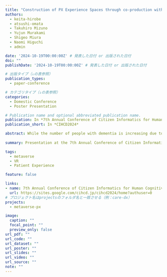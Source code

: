 ```yaml
---
title: "Construction of PX Experience Spaces through co-production with People with Dementia"
authors:
  - keita-hirobe
  - atsushi-omata 
  - Takuhiro Mizuno
  - Yujun Murakami
  - Shigeo Miura
  - Naomi Higuchi
  - admin 

date: '2024-10-19T00:00:00Z' # 発表した日付 or 出版された日付
doi: ""
publishDate: '2024-10-19T00:00:00Z' # 発表した日付 or 出版された日付

# 出版タイプ（↓の表参照）
publication_types:
  - paper-conference

# カテゴリタイプ（↓の表参照）
categories:
  - Domestic Conference
  - Poster Presentation

# Publication name and optional abbreviated publication name.
publication: In *7th Annual Conference of Citizen Informatics for Human Cognitive Disorder*
publication_short: In *CIHCD2024*

abstract: While the number of people with dementia is increasing due to the aging of the population, there is a shortage of care professionals, and effective human resource education is needed. understanding the PX (patient experience) fosters cognitive empathy and leads to high-quality care.The purpose of this study was to construct an environment for co-production VR spaces in which PX can be experienced with people with dementia, and through the experience of spaces by two people with dementia with Lewy bodies, it was suggested that this would lead to the construction of an appropriate PX space.
   
summary: Presentation at the 7th Annual Conference of Citizen Informatics for Human Cognitive Disorder (CHICD2024).

tags:
  - metaverse
  - VR
  - Patient Experience

feature: false

links:
- name: 7th Annual Conference of Citizen Informatics for Human Cognitive Disorder
  url: https://sites.google.com/cihcd.jp/cihcd2024/home?authuser=0
# プロジェクト名はprojectsのフォルダ名と一致させる（例：care-dx）
projects:
  - metaverse-px

image:
  caption: ""
  focal_point: ""
  preview_only: false
url_pdf: ""
url_code: ""
url_dataset: ""
url_poster: ""
url_slides: ""
url_video: ""
url_source: ""
note: ""
---
```

